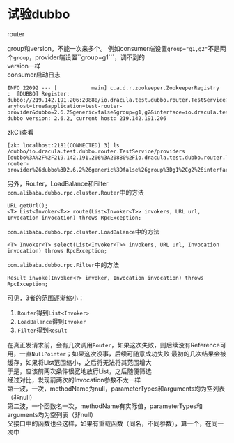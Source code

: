 # 试验dubbo

router

group和version，不能一次来多个。
例如consumer端设置```group="g1,g2"```不是两个```group```，provider端设置``group=g1```，调不到的  
version一样  
consumer启动日志
```
INFO 22092 --- [           main] c.a.d.r.zookeeper.ZookeeperRegistry      :  [DUBBO] Register: dubbo://219.142.191.206:20880/io.dracula.test.dubbo.router.TestService?anyhost=true&application=test-router-provider&dubbo=2.6.2&generic=false&group=g1,g2&interface=io.dracula.test.dubbo.router.TestService&methods=sayHello&pid=22092&revision=v1,v2&side=provider&timestamp=1552361766254&version=v1,v2, dubbo version: 2.6.2, current host: 219.142.191.206
```
zkCli查看
```
[zk: localhost:2181(CONNECTED) 3] ls /dubbo/io.dracula.test.dubbo.router.TestService/providers
[dubbo%3A%2F%2F219.142.191.206%3A20880%2Fio.dracula.test.dubbo.router.TestService%3Fanyhost%3Dtrue%26application%3Dtest-router-provider%26dubbo%3D2.6.2%26generic%3Dfalse%26group%3Dg1%2Cg2%26interface%3Dio.dracula.test.dubbo.router.TestService%26methods%3DsayHello%26pid%3D22092%26revision%3Dv1%2Cv2%26side%3Dprovider%26timestamp%3D1552361766254%26version%3Dv1%2Cv2]
```

另外，Router，LoadBalance和Filter  
```com.alibaba.dubbo.rpc.cluster.Router```中的方法
```
URL getUrl();
<T> List<Invoker<T>> route(List<Invoker<T>> invokers, URL url, Invocation invocation) throws RpcException;
```
```com.alibaba.dubbo.rpc.cluster.LoadBalance```中的方法
```
<T> Invoker<T> select(List<Invoker<T>> invokers, URL url, Invocation invocation) throws RpcException;
```
```com.alibaba.dubbo.rpc.Filter```中的方法
```
Result invoke(Invoker<?> invoker, Invocation invocation) throws RpcException;
```
可见，3者的范围逐渐缩小：  
1. ```Router```得到```List<Invoker>```
1. ```LoadBalance```得到```Invoker```
1. ```Filter```得到```Result```

在真正发请求前，会有几次调用```Router```，如果这次失败，则后续没有Reference可用，一直```NullPointer```；如果这次没事，后续可随意成功失败
最初的几次结果会被缓存，如果将List<Invoker>范围缩小，之后将无法将其范围增大  
于是，应该前两次条件很宽地放行List<Invoker>，之后随便筛选  
经过对比，发现前两次的Invocation参数不太一样  
第一波，一次，methodName为null，parameterTypes和arguments均为空列表（非null）  
第二波，一个函数名一次，methodName有实际值，parameterTypes和arguments均为空列表（非null）  
父接口中的函数也会这样，如果有重载函数（同名，不同参数），算一个，在同一次中